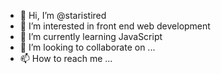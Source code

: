 - 👋 Hi, I’m @staristired
- 👀 I’m interested in front end web development
- 🌱 I’m currently learning JavaScript
- 💞️ I’m looking to collaborate on ...
- 📫 How to reach me ...

<!---
staristired/staristired is a ✨ special ✨ repository because its `README.md` (this file) appears on your GitHub profile.
You can click the Preview link to take a look at your changes.
--->
